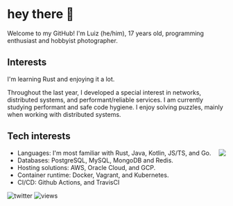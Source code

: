 # hey there 👋

Welcome to my GitHub! I'm Luiz (he/him), 17 years old, programming enthusiast and hobbyist photographer.  

## Interests

I'm learning Rust and enjoying it a lot. 

Throughout the last year, I developed a special interest in networks, distributed systems, and performant/reliable services. I am currently studying performant and safe code hygiene. I enjoy solving puzzles, mainly when working with distributed systems.

## Tech interests

<img align='right' src="https://github-readme-stats.vercel.app/api?username=SaiintBrisson&hide=stars,contribs&hide_rank=true&disable_animations=true&hide_title=true&count_private=true">

* Languages: I'm most familiar with Rust, Java, Kotlin, JS/TS, and Go.
* Databases: PostgreSQL, MySQL, MongoDB and Redis.
* Hosting solutions: AWS, Oracle Cloud, and GCP.
* Container runtime: Docker, Vagrant, and Kubernetes.
* CI/CD: Github Actions, and TravisCI

![twitter] ![views]

<!--Links-->

[twitter]: https://img.shields.io/twitter/follow/saiintbrisson?color=blue&label=Twitter&style=for-the-badge
[github]: https://github.com/SaiintBrisson
[views]: https://komarev.com/ghpvc/?username=SaiintBrisson
